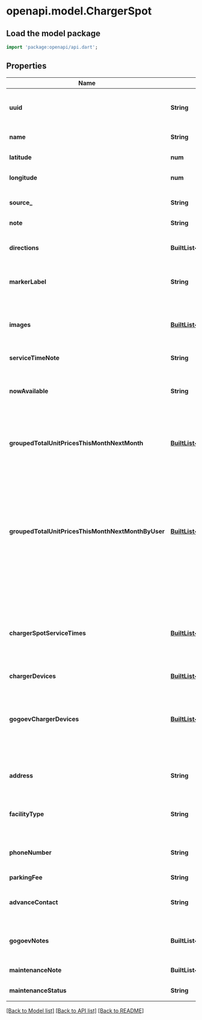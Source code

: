 # openapi.model.ChargerSpot

## Load the model package
```dart
import 'package:openapi/api.dart';
```

## Properties
Name | Type | Description | Notes
------------ | ------------- | ------------- | -------------
**uuid** | **String** | 充電スポットを一意に識別するためのuuid | 
**name** | **String** | 充電スポットの名称 | 
**latitude** | **num** | 充電スポットの緯度 | 
**longitude** | **num** | 充電スポットの経度 | 
**source_** | **String** | 充電スポット情報のソース | 
**note** | **String** | 備考 | [optional] 
**directions** | **BuiltList&lt;String&gt;** | 道順（fields指定がない場合は返却される） | [optional] 
**markerLabel** | **String** | マップのマーカーのラベル。 | [optional] 
**images** | [**BuiltList&lt;ChargerSpotImage&gt;**](ChargerSpotImage.md) | 充電スポットの写真URL（fields指定がない場合は返却される） | [optional] 
**serviceTimeNote** | **String** |  | [optional] 
**nowAvailable** | **String** | 現在営業中かどうか（fields指定がない場合は返却される） | [optional] 
**groupedTotalUnitPricesThisMonthNextMonth** | [**BuiltList&lt;GroupedTotalUnitPricesThisMonthNextMonth&gt;**](GroupedTotalUnitPricesThisMonthNextMonth.md) | 同じ充電出力、単価でグルーピングされた単価。 | [optional] 
**groupedTotalUnitPricesThisMonthNextMonthByUser** | [**BuiltList&lt;GroupedTotalUnitPricesThisMonthNextMonthByUser&gt;**](GroupedTotalUnitPricesThisMonthNextMonthByUser.md) | プロモコードを登録したユーザーに応じて、同じ充電出力、単価でグルーピングされた単価（プロモコードを登録すると充電単価が変わるケースがある）。 | [optional] 
**chargerSpotServiceTimes** | [**BuiltList&lt;ChargerSpotServiceTime&gt;**](ChargerSpotServiceTime.md) | サービス提供時間（データが存在しない場合は空配列、fields指定がない場合は返却される） | [optional] 
**chargerDevices** | [**BuiltList&lt;ChargerDevice&gt;**](ChargerDevice.md) | 充電器情報 | [optional] 
**gogoevChargerDevices** | [**BuiltList&lt;GogoevChargerDevice&gt;**](GogoevChargerDevice.md) | Gogoevの充電器情報（Gogoevの充電器のみ、fields指定がない場合は返却される） | [optional] 
**address** | **String** | 住所（Gogoevの充電器のみ） | [optional] 
**facilityType** | **String** | 施設種別（Gogoevの充電器のみ） | [optional] 
**phoneNumber** | **String** | 電話番号（Gogoevの充電器のみ） | [optional] 
**parkingFee** | **String** | 駐車料金 | [optional] 
**advanceContact** | **String** | 事前連絡（Gogoevの充電器のみ） | [optional] 
**gogoevNotes** | **BuiltList&lt;String&gt;** | 備考（Gogoevの充電器のみ） | [optional] 
**maintenanceNote** | **BuiltList&lt;String&gt;** | 休止情報に関する備考 | [optional] 
**maintenanceStatus** | **String** | メンテナンス状態 | [optional] 

[[Back to Model list]](../README.md#documentation-for-models) [[Back to API list]](../README.md#documentation-for-api-endpoints) [[Back to README]](../README.md)


